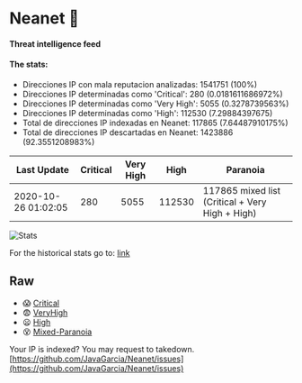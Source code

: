 # Neanet :hocho:
#### Threat intelligence feed
#### The stats:

- Direcciones IP con mala reputacion analizadas: 1541751 (100%)
- Direcciones IP determinadas como 'Critical':  280 (0.0181611686972%)
- Direcciones IP determinadas como 'Very High':  5055 (0.3278739563%)
- Direcciones IP determinadas como 'High':  112530 (7.29884397675)
- Total de direcciones IP indexadas en Neanet:  117865 (7.64487910175%)
- Total de direcciones IP descartadas en Neanet:  1423886 (92.3551208983%)

| Last Update | Critical | Very High | High | Paranoia |
| --- | --- | --- | --- | --- |
| 2020-10-26 01:02:05 | 280 | 5055 | 112530 | 117865 mixed list (Critical + Very High + High)|

![Stats](https://docs.google.com/spreadsheets/d/e/2PACX-1vSnaNMIXVabIpDJjufMlzH7poXnshF3mgd8Is1g9ytUEzVsP5my4Trn8f-xkoLLQ38xpL3HtmUexLo6/pubchart?oid=501124687&format=image)

For the historical stats go to: [link](/stats.csv)
## Raw
- :scream: [Critical](https://raw.githubusercontent.com/JavaGarcia/Neanet/master/blacklists/neanet_critical.txt)
- :fearful: [VeryHigh](https://raw.githubusercontent.com/JavaGarcia/Neanet/master/blacklists/neanet_veryHigh.txtt)
- :frowning: [High](https://raw.githubusercontent.com/JavaGarcia/Neanet/master/blacklists/neanet_high.txt)
- :dizzy_face: [Mixed-Paranoia](https://raw.githubusercontent.com/JavaGarcia/Neanet/master/blacklists/neanet_all.txt)


Your IP is indexed? You may request to takedown. [https://github.com/JavaGarcia/Neanet/issues](https://github.com/JavaGarcia/Neanet/issues)








































































































































































































































































































































































































































































































































































































































































































































































































































































































































































































































































































































































































































































































































































































































































































































































































































































































































